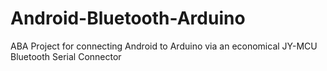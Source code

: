 Android-Bluetooth-Arduino
=========================

ABA Project for connecting Android to Arduino via an economical JY-MCU Bluetooth Serial Connector
